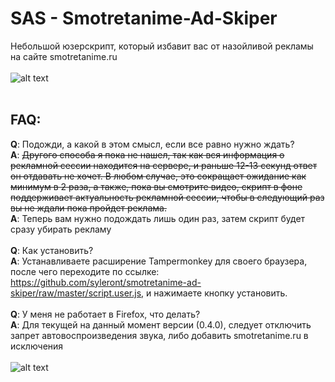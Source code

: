 # SAS - Smotretanime-Ad-Skiper
Небольшой юзерскрипт, который избавит вас от назойливой рекламы на сайте smotretanime.ru
<br>
<br>
![alt text](https://pp.userapi.com/c851320/v851320732/8ac35/xwJ5i8tc_wc.jpg)
<br>
<br>
## FAQ:
**Q**: Подожди, а какой в этом смысл, если все равно нужно ждать?
<br>
**A**: ~~Другого способа я пока не нашел, так как вся информация о рекламной сессии находится на сервере, и раньше 12-13 секунд ответ он отдавать не хочет. В любом случае, это сокращает ожидание как минимум в 2 раза, а также, пока вы смотрите видео, скрипт в фоне поддерживает актуальность рекламной сессии, чтобы в следующий раз вы не ждали пока пройдет реклама.~~<br>
**A**: Теперь вам нужно подождать лишь один раз, затем скрипт будет сразу убирать рекламу
<br>
<br>
**Q**: Как установить?
<br>
**A**: Устанавливаете расширение Tampermonkey для своего браузера, после чего переходите по ссылке: https://github.com/syleront/smotretanime-ad-skiper/raw/master/script.user.js, и нажимаете кнопку установить.
<br>
<br>
**Q**: У меня не работает в Firefox, что делать?
<br>
**A**: Для текущей на данный момент версии (0.4.0), следует отключить запрет автовоспроизведения звука, либо добавить smotretanime.ru в исключения<br><br>
![alt text](https://user-images.githubusercontent.com/17946851/55918577-332d3e00-5bfc-11e9-8707-10d1c9202fa5.png)